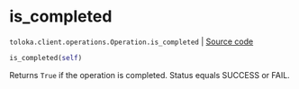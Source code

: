 # is_completed
`toloka.client.operations.Operation.is_completed` | [Source code](https://github.com/Toloka/toloka-kit/blob/v1.1.2/src/client/operations.py#L108)

```python
is_completed(self)
```

Returns `True` if the operation is completed. Status equals SUCCESS or FAIL.


